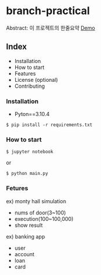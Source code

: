 # branch-practical

Abstract: 이 프로젝트의 한줄요약
[Demo](https://www.google.com)

## Index

- Installation
- How to start
- Features
- License
(optional)
- Contributing

### Installation

- Pyton==3.10.4

```shell
$ pip install -r requirements.txt
```

### How to start

```shell
$ jupyter notebook
```

or

```shell
$ python main.py
```

### Fetures

ex) monty hall simulation
- nums of door(3~100)
- execution(100~100,000)
- show result

ex) banking app
- user
- account
- loan
- card
